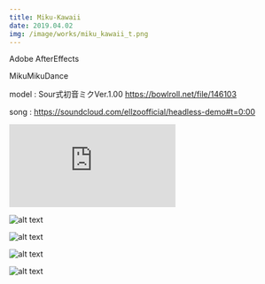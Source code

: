 ```yaml
---
title: Miku-Kawaii
date: 2019.04.02
img: /image/works/miku_kawaii_t.png
---
```


Adobe AfterEffects

MikuMikuDance



model : Sour式初音ミクVer.1.00 https://bowlroll.net/file/146103  

song : https://soundcloud.com/ellzoofficial/headless-demo#t=0:00

<div class="video-wrap">
<div class="gvideo">
<iframe class="gdrive" src="https://drive.google.com/file/d/19-U7itlTKKnfQHQ0-sPH90EAOyq54bgR/preview" frameborder="0" allow="accelerometer; autoplay; clipboard-write; encrypted-media; gyroscope; picture-in-picture" allowfullscreen>
</iframe>
</div>
</div>

![alt text](http://drive.google.com/uc?export=view&id=1WYBfTpSXonyLCPPiAykd7XDuv2qqN0_B)

![alt text](http://drive.google.com/uc?export=view&id=1Qsp2KgqMkKDzON7mI3So4uf5LyMz5Oju)

![alt text](http://drive.google.com/uc?export=view&id=1FkJvOZIFw5Nkw4p10kejYgP9aI2t29m5)

![alt text](http://drive.google.com/uc?export=view&id=1_LmFDsX5csxMyn_95hSmejk8O8wvAAnD)
